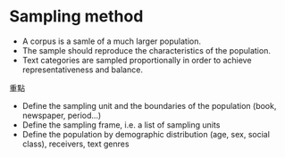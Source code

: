 # Sampling method

* A corpus is a samle of a much larger population. 
* The sample should reproduce the characteristics of the population. 
* Text categories are sampled proportionally in order to achieve representativeness and balance.



重點

* Define the sampling unit and the boundaries of the population \(book, newspaper, period...\) 
* Define the sampling frame, i.e. a list of sampling units
* Define the population by demographic distribution \(age, sex, social class\), receivers, text genres



